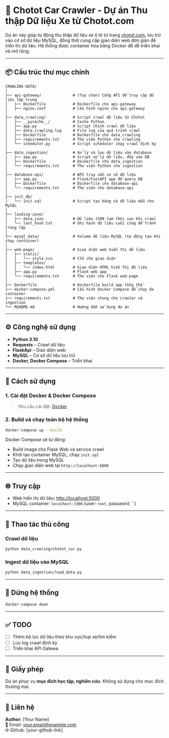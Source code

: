 
# 🚗 Chotot Car Crawler - Dự án Thu thập Dữ liệu Xe từ Chotot.com

Dự án này giúp tự động thu thập dữ liệu xe ô tô từ trang [chotot.com](https://www.chotot.com), lưu trữ vào cơ sở dữ liệu MySQL, đồng thời cung cấp giao diện web đơn giản để hiển thị dữ liệu. Hệ thống được container hóa bằng Docker để dễ triển khai và mở rộng.

---

## 📦 Cấu trúc thư mục chính

```
CRAWLING-DATA/
│
├── api-gateway/              # (Tuỳ chọn) Cổng API để truy cập dữ liệu tập trung
│   ├── Dockerfile            # Dockerfile cho api-gateway
│   ├── nginx.conf            # Cấu hình nginx cho api-gateway
│
├── data_crawling/            # Script crawl dữ liệu từ Chotot
│   ├── __pycache__/          # Cache Python
│   ├── app.py                # Script chính crawl dữ liệu
│   ├── data_crawling.log     # File log của quá trình crawl
│   ├── Dockerfile            # Dockerfile cho data_crawling
│   ├── requirements.txt      # Thư viện Python cho crawling
│   └── scheduler.py          # Script scheduler chạy crawl định kỳ
│
├── data_ingestion/           # Xử lý và lưu dữ liệu vào database
│   ├── app.py                # Script xử lý dữ liệu, đẩy vào DB
│   ├── Dockerfile            # Dockerfile cho data_ingestion
│   └── requirements.txt      # Thư viện Python cho ingestion
│
├── database-api/             # API truy vấn cơ sở dữ liệu
│   ├── app.py                # Flask/FastAPI app để query DB
│   ├── Dockerfile            # Dockerfile cho database-api
│   └── requirements.txt      # Thư viện cho database-api
│
├── init_db/
│   └── init.sql              # Script tạo bảng và dữ liệu mẫu cho MySQL
│
├── landing-zone/
│   ├── data.json             # Dữ liệu JSON tạm thời sau khi crawl
│   └── last_hash.txt         # Ghi hash dữ liệu cuối cùng để tránh trùng lặp
│
├── mysql_data/               # Volume dữ liệu MySQL (tự động tạo khi chạy container)
│
├── web-page/                 # Giao diện web hiển thị dữ liệu
│   ├── static/
│   │   └── style.css         # CSS cho giao diện
│   ├── templates/
│   │   └── index.html        # Giao diện HTML hiển thị dữ liệu
│   ├── app.py                # Flask web app
│   └── requirements.txt      # Thư viện cho Flask web-page
│
├── Dockerfile                # Dockerfile build app tổng thể
├── docker-compose.yml        # Cấu hình Docker Compose để chạy đa container
├── requirements.txt          # Thư viện chung cho crawler và ingestion
└── README.md                 # Hướng dẫn sử dụng dự án
```

---

## ⚙️ Công nghệ sử dụng

- **Python 3.10**
- **Requests** – Crawl dữ liệu
- **FlaskApi** – Giao diện web
- **MySQL** – Cơ sở dữ liệu lưu trữ
- **Docker, Docker Compose** – Triển khai

---

## 🚀 Cách sử dụng

### 1. Cài đặt Docker & Docker Compose

> Yêu cầu cài đặt: [Docker](https://www.docker.com/products/docker-desktop)

### 2. Build và chạy toàn bộ hệ thống

```bash
docker-compose up --build
```

Docker Compose sẽ tự động:
- Build image cho Flask Web và service crawl
- Khởi tạo container MySQL, chạy `init.sql`
- Tạo dữ liệu trong MySQL
- Chạy giao diện web tại `http://localhost:5000`

---

## 🌐 Truy cập

- Web hiển thị dữ liệu: [http://localhost:5000](http://localhost:5000)
- MySQL container: `localhost:3306` (user: `root`, password: ``)

---

## 🧪 Thao tác thủ công

### Crawl dữ liệu

```bash
python data_crawling/chotot_car.py
```

### Ingest dữ liệu vào MySQL

```bash
python data_ingestion/load_data.py
```

---

## 🛑 Dừng hệ thống

```bash
docker-compose down
```

---

## ✅ TODO

- [ ] Thêm bộ lọc dữ liệu theo khu vực/loại xe/tìm kiếm
- [ ] Lưu log crawl định kỳ
- [ ] Triển khai API Gatewa

---

## 📄 Giấy phép

Dự án phục vụ **mục đích học tập, nghiên cứu**. Không sử dụng cho mục đích thương mại.

---

## 📧 Liên hệ

**Author:** [Your Name]  
📩 Email: your.email@example.com  
🌐 Github: [your-github-link]

